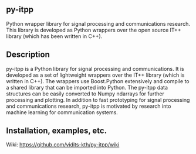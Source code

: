 ## py-itpp
Python wrapper library for signal processing and communications research. This library is developed as Python wrappers over the open source IT++ library (which has been written in C++).

## Description
py-itpp is a Python library for signal processing and communications. It is developed as a set of lightweight wrappers over the IT++ library (which is written in C++). The wrappers use Boost.Python extensively and compile to a shared library that can be imported into Python. The py-itpp data structures can be easily converted to Numpy ndarrays for further processing and plotting. In addition to fast prototyping for signal processing and communications research, py-itpp is motivated by research into machine learning for communication systems.  

## Installation, examples, etc.  
Wiki: https://github.com/vidits-kth/py-itpp/wiki
